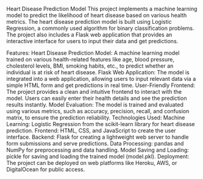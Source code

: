 Heart Disease Prediction Model
This project implements a machine learning model to predict the likelihood of heart disease based on various health metrics. The heart disease prediction model is built using Logistic Regression, a commonly used algorithm for binary classification problems. The project also includes a Flask web application that provides an interactive interface for users to input their data and get predictions.

Features:
Heart Disease Prediction Model: A machine learning model trained on various health-related features like age, blood pressure, cholesterol levels, BMI, smoking habits, etc., to predict whether an individual is at risk of heart disease.
Flask Web Application: The model is integrated into a web application, allowing users to input relevant data via a simple HTML form and get predictions in real time.
User-Friendly Frontend: The project provides a clean and intuitive frontend to interact with the model. Users can easily enter their health details and see the prediction results instantly.
Model Evaluation: The model is trained and evaluated using various metrics, such as accuracy, precision, recall, and confusion matrix, to ensure the prediction reliability.
Technologies Used:
Machine Learning: Logistic Regression from the scikit-learn library for heart disease prediction.
Frontend: HTML, CSS, and JavaScript to create the user interface.
Backend: Flask for creating a lightweight web server to handle form submissions and serve predictions.
Data Processing: pandas and NumPy for preprocessing and data handling.
Model Saving and Loading: pickle for saving and loading the trained model (model.pkl).
Deployment: The project can be deployed on web platforms like Heroku, AWS, or DigitalOcean for public access.
